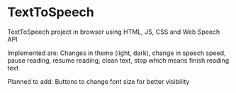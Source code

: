 # TextToSpeech
TextToSpeech project in browser using HTML, JS, CSS and Web Speech API

Implemented are: Changes in theme (light, dark), change in speech speed, pause reading, resume reading, clean text, stop which means finish reading text

Planned to add: Buttons to change font size for better visibility
